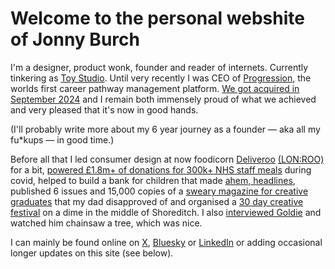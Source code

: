 
# Welcome to the personal webshite of Jonny Burch
I'm a designer, product wonk, founder and reader of internets. Currently tinkering as [Toy Studio]("https://toy.studio").
Until very recently I was CEO of [Progression]("https://progression.co"), the worlds first career pathway management platform. [We got acquired in September 2024](https://progression.co/blog/progression-is-joining-the-career-io-family/) and I remain both immensely proud of what we achieved and very pleased that it's now in good hands.

(I'll probably write more about my 6 year journey as a founder — aka all my fu*kups — in good time.)

<p class="subtitle">Before all that I led consumer design at now foodicorn <a href="https://deliveroo.co.uk">Deliveroo</a> <a href="https://www.google.com/finance/quote/ROO:LON?sa=X&ved=2ahUKEwivtq-vmqGHAxV0TEEAHTLMCAQQ3ecFegQIMBAX" class="">(LON:ROO)</a> for a bit, <a href="https://mealsforthenhs.org">powered £1.8m+ of donations for 300k+ NHS staff meals</a> during covid, helped to build a bank for children that made <a href="https://https://www.dailymail.co.uk/news/article-2714436/Debit-card-lets-children-buy-porn-alcohol-weapons-blocked-thanks-Mail-Sunday.html">ahem, headlines</a>, published 6 issues and 15,000 copies of a <a href="https://shellsuitzombie.co.uk">sweary magazine for creative graduates</a> that my dad disapproved of and organised a <a href="https://vimeo.com/82980736">30 day creative festival</a> on a dime in the middle of Shoreditch. I also <a href="https://jonnyburch.com/goldie-interview/">interviewed Goldie</a> and watched him chainsaw a tree, which was nice.</p>
<p class="subtitle">I can mainly be found online on <a href="https://x.com/jonnyburch">X</a>, <a href="https://bsky.app/profile/jonnyburch.com">Bluesky</a> or <a href="https://linkedin.com/in/jonnyburch">LinkedIn</a> or adding occasional longer updates on this site (see below).</p>